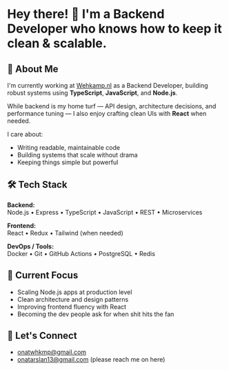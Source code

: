 # Hey there! 👋 I'm a Backend Developer who knows how to keep it clean & scalable.

## 🚀 About Me

I'm currently working at [Wehkamp.nl](https://www.wehkamp.nl/) as a Backend Developer, building robust systems using **TypeScript**, **JavaScript**, and **Node.js**.

While backend is my home turf — API design, architecture decisions, and performance tuning — I also enjoy crafting clean UIs with **React** when needed.

I care about:
- Writing readable, maintainable code
- Building systems that scale without drama
- Keeping things simple but powerful

## 🛠 Tech Stack

**Backend:**  
Node.js • Express • TypeScript • JavaScript • REST • Microservices

**Frontend:**  
React • Redux • Tailwind (when needed)  

**DevOps / Tools:**  
Docker • Git • GitHub Actions • PostgreSQL • Redis

## 📌 Current Focus

- Scaling Node.js apps at production level  
- Clean architecture and design patterns  
- Improving frontend fluency with React  
- Becoming the dev people ask for when shit hits the fan

## 🤝 Let's Connect

- onatwhkmp@gmail.com
- onatarslan13@gmail.com (please reach me on here)
